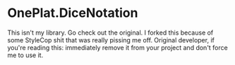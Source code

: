 # OnePlat.DiceNotation
This isn't my library. Go check out the original. I forked this because of some StyleCop shit that was really pissing me off. Original developer, if you're reading this: immediately remove it from your project and don't force me to use it.
